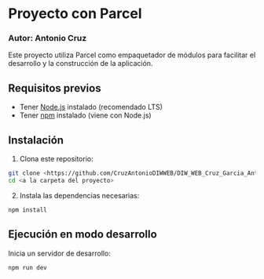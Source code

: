# Proyecto con Parcel

### Autor: Antonio Cruz

Este proyecto utiliza Parcel como empaquetador de módulos para facilitar el desarrollo y la construcción de la aplicación.

## Requisitos previos
- Tener [Node.js](https://nodejs.org) instalado (recomendado LTS)
- Tener [npm](https://www.npmjs.com/) instalado (viene con Node.js)

## Instalación
1. Clona este repositorio:
```bash
git clone <https://github.com/CruzAntonioDIWWEB/DIW_WEB_Cruz_Garcia_Antonio/tree/master>
cd <a la carpeta del proyecto>
```

2. Instala las dependencias necesarias:
```bash
npm install
```

## Ejecución en modo desarrollo
Inicia un servidor de desarrollo:
```bash
npm run dev
```


